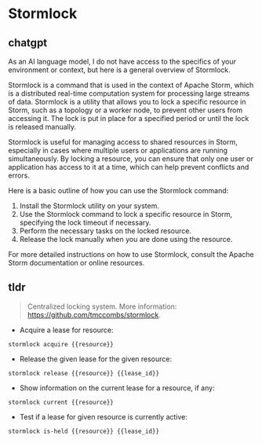 # Stormlock 
## chatgpt 
As an AI language model, I do not have access to the specifics of your environment or context, but here is a general overview of Stormlock.

Stormlock is a command that is used in the context of Apache Storm, which is a distributed real-time computation system for processing large streams of data. Stormlock is a utility that allows you to lock a specific resource in Storm, such as a topology or a worker node, to prevent other users from accessing it. The lock is put in place for a specified period or until the lock is released manually.

Stormlock is useful for managing access to shared resources in Storm, especially in cases where multiple users or applications are running simultaneously. By locking a resource, you can ensure that only one user or application has access to it at a time, which can help prevent conflicts and errors.

Here is a basic outline of how you can use the Stormlock command:

1. Install the Stormlock utility on your system.
2. Use the Stormlock command to lock a specific resource in Storm, specifying the lock timeout if necessary.
3. Perform the necessary tasks on the locked resource.
4. Release the lock manually when you are done using the resource.

For more detailed instructions on how to use Stormlock, consult the Apache Storm documentation or online resources. 

## tldr 
 
> Centralized locking system.
> More information: <https://github.com/tmccombs/stormlock>.

- Acquire a lease for resource:

`stormlock acquire {{resource}}`

- Release the given lease for the given resource:

`stormlock release {{resource}} {{lease_id}}`

- Show information on the current lease for a resource, if any:

`stormlock current {{resource}}`

- Test if a lease for given resource is currently active:

`stormlock is-held {{resource}} {{lease_id}}`

